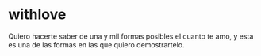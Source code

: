 # withlove
Quiero hacerte saber de una y mil formas posibles el cuanto te amo, y esta es una de las formas en las que quiero demostrartelo.
